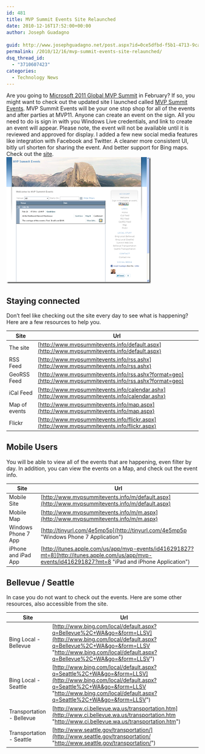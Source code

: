 ```yaml
---
id: 481
title: MVP Summit Events Site Relaunched
date: 2010-12-16T17:52:00+00:00
author: Joseph Guadagno

guid: http://www.josephguadagno.net/post.aspx?id=0ce5dfbd-f5b1-4713-9ca6-bee784cb3cf5
permalink: /2010/12/16/mvp-summit-events-site-relaunched/
dsq_thread_id:
  - "3710607423"
categories:
  - Technology News
---
```

Are you going to [Microsoft 2011 Global MVP Summit](http://2011mvpsummit.com) in February? If so, you might want to check out the updated site I launched called [MVP Summit Events](http://mvpsummitevents.info). MVP Summit Events will be your one stop shop for all of the events and after parties at MVP11. Anyone can create an event on the sign. All you need to do is sign in with you Windows Live credentials, and link to create an event will appear. Please note, the event will not be available until it is reviewed and approved for display. I added a few new social media features like integration with Facebook and Twitter. A cleaner more consistent UI, bitly url shorten for sharing the event. And better support for Bing maps. Check out the [site](http://mvpsummitevents.info). [![MVPSummitEvents.info](/assets/images/posts/image_1.png "MVPSummitEvents.info")](http://mvpsummitevents.info "MVP Summit Events")

## Staying connected

Don’t feel like checking out the site every day to see what is happening? Here are a few resources to help you.

|Site|Url|
|--- |--- |
|The site|[http://www.mvpsummitevents.info/default.aspx](http://www.mvpsummitevents.info/default.aspx)|
|RSS Feed|[http://www.mvpsummitevents.info/rss.ashx](http://www.mvpsummitevents.info/rss.ashx)|
|GeoRSS Feed|[http://www.mvpsummitevents.info/rss.ashx?format=geo](http://www.mvpsummitevents.info/rss.ashx?format=geo)|
|iCal Feed|[http://www.mvpsummitevents.info/calendar.ashx](http://www.mvpsummitevents.info/calendar.ashx)|
|Map of events|[http://www.mvpsummitevents.info/map.aspx](http://www.mvpsummitevents.info/map.aspx)|
|Flickr|[http://www.mvpsummitevents.info/flickr.aspx](http://www.mvpsummitevents.info/flickr.aspx)|

## Mobile Users

You will be able to view all of the events that are happening, even filter by day. In addition, you can view the events on a Map, and check out the event info.

|Site|Url|
|--- |--- |
|Mobile Site|[http://www.mvpsummitevents.info/m/default.aspx](http://www.mvpsummitevents.info/m/default.aspx)|
|Mobile Map|[http://www.mvpsummitevents.info/m/m.aspx](http://www.mvpsummitevents.info/m/m.aspx)|
|Windows Phone 7 App|[http://tinyurl.com/4e5mp5p](http://tinyurl.com/4e5mp5p "Windows Phone 7 Application")|
|iPhone and iPad App|[http://itunes.apple.com/us/app/mvp-events/id416291827?mt=8](http://itunes.apple.com/us/app/mvp-events/id416291827?mt=8 "iPad and iPhone Application")|

## Bellevue / Seattle

In case you do not want to check out the events. Here are some other resources, also accessible from the site.

|Site|Url|
|--- |--- |
|Bing Local - Bellevue|[http://www.bing.com/local/default.aspx?q=Bellevue%2C+WA&go=&form=LLSV](http://www.bing.com/local/default.aspx?q=Bellevue%2C+WA&go=&form=LLSV "http://www.bing.com/local/default.aspx?q=Bellevue%2C+WA&go=&form=LLSV")|
|Bing Local - Seattle|[http://www.bing.com/local/default.aspx?q=Seattle%2C+WA&go=&form=LLSV](http://www.bing.com/local/default.aspx?q=Seattle%2C+WA&go=&form=LLSV "http://www.bing.com/local/default.aspx?q=Seattle%2C+WA&go=&form=LLSV")|
|Transportation - Bellevue|[http://www.ci.bellevue.wa.us/transportation.htm](http://www.ci.bellevue.wa.us/transportation.htm "http://www.ci.bellevue.wa.us/transportation.htm")|
|Transportation - Seattle|[http://www.seattle.gov/transportation/](http://www.seattle.gov/transportation/ "http://www.seattle.gov/transportation/")|